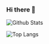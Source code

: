 ### Hi there 👋

![Github Stats](https://github-readme-stats.vercel.app/api?username=kashanahmed867&show_icons=true&count_private=true&include_all_commits=true)

![Top Langs](https://github-readme-stats.vercel.app/api/top-langs/?username=kashanahmed867&layout=compact)
<!--
**kashanahmed867/kashanahmed867** is a ✨ _special_ ✨ repository because its `README.md` (this file) appears on your GitHub profile.

Here are some ideas to get you started:

- 🔭 I’m currently working on ...
- 🌱 I’m currently learning ...
- 👯 I’m looking to collaborate on ...
- 🤔 I’m looking for help with ...
- 💬 Ask me about ...
- 📫 How to reach me: ...
- 😄 Pronouns: ...
- ⚡ Fun fact: ...
-->

